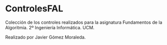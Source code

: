 # ControlesFAL

Colección de los controles realizados para la asignatura Fundamentos de la Algoritmia. 2º Ingeniería Informática. UCM. 

Realizado por Javier Gómez Moraleda.
